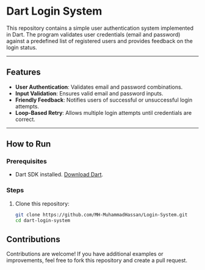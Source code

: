 # Dart Login System  

This repository contains a simple user authentication system implemented in Dart. The program validates user credentials (email and password) against a predefined list of registered users and provides feedback on the login status.

---

## Features  
- **User Authentication**: Validates email and password combinations.
- **Input Validation**: Ensures valid email and password inputs.
- **Friendly Feedback**: Notifies users of successful or unsuccessful login attempts.
- **Loop-Based Retry**: Allows multiple login attempts until credentials are correct.

---

## How to Run  

### Prerequisites  
- Dart SDK installed. [Download Dart](https://dart.dev/get-dart).  

### Steps  
1. Clone this repository:  
   ```bash
   git clone https://github.com/MH-MuhammadHassan/Login-System.git
   cd dart-login-system

## Contributions

Contributions are welcome! If you have additional examples or improvements, feel free to fork this repository and create a pull request.
